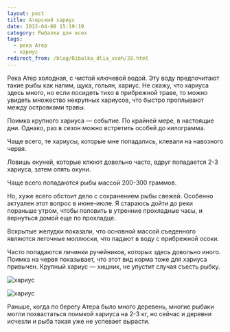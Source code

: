 ```yaml
---
layout: post
title: Атерский хариус
date: 2012-04-08 15:19:19
category: Рыбалка для всех
tags:
  - река Атер
  - хариус
redirect_from: /blog/Ribalka_dlia_vseh/28.html
---
```

Река Атер холодная, с чистой ключевой водой. Эту воду предпочитают такие
рыбы как налим, щука, гольян, хариус. Не скажу, что хариуса здесь много,
но если посидеть тихо в прибрежной траве, то можно увидеть множество
некрупных хариусов, что быстро проплывают между островками травы.

Поимка крупного хариуса — событие. По крайней мере, в настоящие дни.
Однако, раз в сезон можно встретить особей до килограмма.

Чаще всего, те хариусы, которые мне попадались, клевали на навозного
червя.

Ловишь окуней, которые клюют довольно часто, вдруг попадается 2-3
хариуса, затем опять окуни.

Чаще всего попадаются рыбы массой 200-300 граммов.

Но, хуже всего обстоит дело с сохранением рыбы свежей. Особенно актуален
этот вопрос в июне-июле. Я стараюсь дойти до реки пораньше утром, чтобы
половить в утренние прохладные часы, и вернуться домой еще по прохладце.

Вскрытые желудки показали, что основной массой съеденного являются
легочные моллюски, что падают в воду с прибрежной осоки.

Часто попадаются личинки ручейников, которых здесь довольно иного.
Поимка на червя показывает, что этот вид корма тоже для хариуса
привычен. Крупный хариус — хищник, не упустит случая съесть рыбку.

![хариус](http://fishingguru.ru/uploads/images/00/00/01/2012/04/08/b338d5.jpg)

![хариус](http://fishingguru.ru/uploads/images/00/00/01/2012/04/08/94aecf.jpg)

Раньше, когда по берегу Атера было много деревень, многие рыбаки могли
похвастаться поимкой хариуса на 2-3 кг, но сейчас и деревни исчезли и
рыба такая уже не успевает вырасти.
